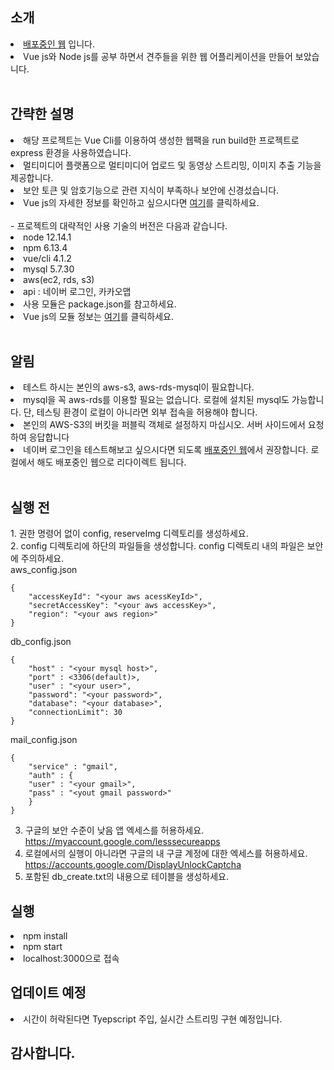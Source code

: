 <h2>소개</h2>
<li><a href="http://54.180.93.116/">배포중인 웹</a> 입니다.</li>
<li>Vue js와 Node js를 공부 하면서 견주들을 위한 웹 어플리케이션을 만들어 보았습니다.</li><br>

<h2>간략한 설명</h2>
<li>해당 프로젝트는 Vue Cli를 이용하여 생성한 웹팩을 run build한 프로젝트로 express 환경을 사용하였습니다.</li>
<li>멀티미디어 플랫폼으로 멀티미디어 업로드 및 동영상 스트리밍, 이미지 추출 기능을 제공합니다.</li>
<li>보안 토큰 및 암호기능으로 관련 지식이 부족하나 보안에 신경섰습니다.</li>
<li>Vue js의 자세한 정보를 확인하고 싶으시다면 <a href="https://github.com/SangkyuGoodboyYesDoitsgoi/HappyPuppy-vue">여기</a>를 클릭하세요.</li>
<br>
- 프로젝트의 대략적인 사용 기술의 버전은 다음과 같습니다.<br>
<li>node 12.14.1</li>
<li>npm 6.13.4</li>
<li>vue/cli 4.1.2</li>
<li>mysql 5.7.30</li>
<li>aws(ec2, rds, s3)</li>
<li>api : 네이버 로그인, 카카오맵</li>
<li>사용 모듈은 package.json를 참고하세요.</li>
<li>Vue js의 모듈 정보는 <a href="https://github.com/SangkyuGoodboyYesDoitsgoi/HappyPuppy-vue/blob/master/package.json">여기</a>를 클릭하세요.</li><br>

<h2>알림</h2>
<li>테스트 하시는 본인의 aws-s3, aws-rds-mysql이 필요합니다.</li>
<li>mysql을 꼭 aws-rds를 이용할 필요는 없습니다. 로컬에 설치된 mysql도 가능합니다. 단, 테스팅 환경이 로컬이 아니라면 외부 접속을 허용해야 합니다.</li>
<li>본인의 AWS-S3의 버킷을 퍼블릭 객체로 설정하지 마십시오. 서버 사이드에서 요청하여 응답합니다</li>
<li>네이버 로그인을 테스트해보고 싶으시다면 되도록 <a href="http://54.180.93.116/">배포중인 웹</a>에서 권장합니다. 로컬에서 해도 배포중인 웹으로 리다이렉트 됩니다.</li>
<br>

<h2>실행 전</h2>
1. 권한 명령어 없이 config, reserveImg 디렉토리를 생성하세요.<br>
2. config 디렉토리에 하단의 파일들을 생성합니다. config 디렉토리 내의 파일은 보안에 주의하세요.<br>
aws_config.json

	{
	    "accessKeyId": "<your aws acessKeyId>",	
	    "secretAccessKey": "<your aws accessKey>",	
	    "region": "<your aws region>"	
	}
	
db_config.json

	{
	    "host" : "<your mysql host>",	
	    "port" : <3306(default)>,	
	    "user" : "<your user>",   	
	    "password": "<your password>",	
	    "database": "<your database>",	
	    "connectionLimit": 30	
	}


mail_config.json

	{
	    "service" : "gmail",	
	    "auth" : {
		"user" : "<your gmail>",		
		"pass" : "<yout gmail password>"		
	    }
	}


3. 구글의 보안 수준이 낮음 앱 엑세스를 허용하세요. https://myaccount.google.com/lesssecureapps <br>
4. 로컬에서의 실행이 아니라면 구글의 내 구글 계정에 대한 엑세스를 허용하세요. https://accounts.google.com/DisplayUnlockCaptcha <br>
5. 포함된 db_create.txt의 내용으로 테이블을 생성하세요. <br>

<h2>실행</h2>
<li>npm install</li>
<li>npm start</li>
<li>localhost:3000으로 접속</li>

<h2>업데이트 예정</h2>
<li>시간이 허락된다면 Tyepscript 주입, 실시간 스트리밍 구현 예정입니다.</li>

<h2>감사합니다.</h2>
